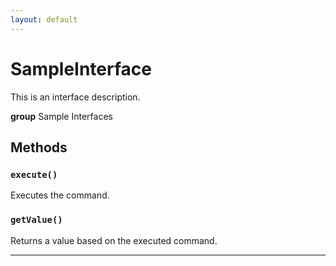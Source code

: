 ```yaml
---
layout: default
---
```

# SampleInterface

This is an interface description.


**group** Sample Interfaces

## Methods
### `execute()`

Executes the command.

### `getValue()`

Returns a value based on the executed command.

---

